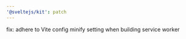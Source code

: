 ```yaml
---
'@sveltejs/kit': patch
---
```


fix: adhere to Vite config minify setting when building service worker
